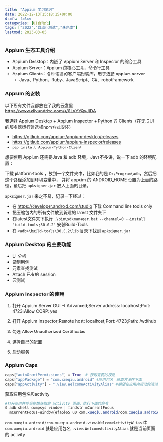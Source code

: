 ```yaml
---
title: "Appium 学习笔记"
date: 2022-12-13T15:18:15+08:00
draft: false
categories: [UI自动化]
tags: ["2022","自动化测试","未完成"]
lastmod: 2023-03-05
---
```


### Appium 生态工具介绍
- Appium Desktop：内嵌了 Appium Server 和 Inspector 的综合工具
- Appium Server：Appium 的核心工具，命令行工具
- Appium Clients：各种语言的客户端封装库，用于连接 appium server
    - Java、Python、Ruby、JavaScript、C#、robotframework

### Appium 的安装

以下所有文件我都放在了我的云盘里 https://www.aliyundrive.com/s/6LxYYQxJjDA

我选择 Appium Desktop + Appium Inspector + Python 的 Clients（在无 GUI 的服务器运行时选择[npm方式安装](https://github.com/appium/appium#server)）
- https://github.com/appium/appium-desktop/releases
- https://github.com/appium/appium-inspector/releases
- ```pip install Appium-Python-Client```

想要使用 Appium 还需要Java 和 adb 环境，Java不多讲，说一下 adb 的环境配置：

下载 platform-tools ，放到一个文件夹中，比如我的是 `D:\Program\adb`，然后把这个路径添加到环境变量中，
并将 appuim 的 ANDROID_HOME 设置为上面的路径，最后把 `apksigner.jar` 放入上面的目录。

`apksigner.jar` 来之不易，记录一下经过：
- 在 https://developer.android.com/studio 下载 Command line tools only
- 把压缩包内的所有文件放到新建的 latest 文件夹下
- 在latest文件夹下执行 `.\bin\sdkmanager.bat --channel=0 --install "build-tools;30.0.2"` 安装Build-Tools
- 在 `<adb>\build-tools\30.0.2\lib` 目录下找到 `apksigner.jar`

### Appium Desktop 的主要功能
- UI 分析
- 录制用例
- 元素查找测试
- Attach 已有的 session
- 云测试


### Appium Inspector 的使用
1. 打开 Appium Server GUI -> Advanced;Server address: localhost;Port: 4723;Allow CORP: yes

2. 打开 Appium Inspector;Remote host: localhost;Port: 4723;Path: /wd/hub

3. 勾选 Allow Unauthorized Certificates

4. 选择自己的配置

5. 启动服务

### Appium Caps

```python
caps["autoGrantPermissions"] = True  # 获取需要的权限
caps["appPackage"] = "com.xueqiu.android" #应用包名，获取方法在下面
caps["appActivity"] = ".view.WelcomeActivityAlias" #期望在应用内启动的活动页，一般以 . 开头
```

获取应用包名和activity
```powershell
#打开应用并停留在想获取的 activity 页面，执行下面的命令
$ adb shell dumpsys window | findstr mCurrentFocus
  mCurrentFocus=Window{efa5b65 u0 com.xueqiu.android/com.xueqiu.android.view.WelcomeActivityAlias}
```
`com.xueqiu.android/com.xueqiu.android.view.WelcomeActivityAlias` 中
`com.xueqiu.android` 就是应用包名
`.view.WelcomeActivityAlias` 就是当前页面的 activity
